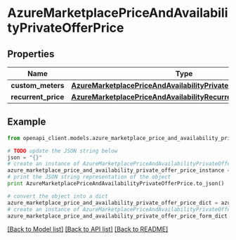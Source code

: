 # AzureMarketplacePriceAndAvailabilityPrivateOfferPrice


## Properties
Name | Type | Description | Notes
------------ | ------------- | ------------- | -------------
**custom_meters** | [**AzureMarketplacePriceAndAvailabilityPrivateOfferCustomMeters**](AzureMarketplacePriceAndAvailabilityPrivateOfferCustomMeters.md) |  | [optional] 
**recurrent_price** | [**AzureMarketplacePriceAndAvailabilityRecurrentPrice**](AzureMarketplacePriceAndAvailabilityRecurrentPrice.md) |  | [optional] 

## Example

```python
from openapi_client.models.azure_marketplace_price_and_availability_private_offer_price import AzureMarketplacePriceAndAvailabilityPrivateOfferPrice

# TODO update the JSON string below
json = "{}"
# create an instance of AzureMarketplacePriceAndAvailabilityPrivateOfferPrice from a JSON string
azure_marketplace_price_and_availability_private_offer_price_instance = AzureMarketplacePriceAndAvailabilityPrivateOfferPrice.from_json(json)
# print the JSON string representation of the object
print AzureMarketplacePriceAndAvailabilityPrivateOfferPrice.to_json()

# convert the object into a dict
azure_marketplace_price_and_availability_private_offer_price_dict = azure_marketplace_price_and_availability_private_offer_price_instance.to_dict()
# create an instance of AzureMarketplacePriceAndAvailabilityPrivateOfferPrice from a dict
azure_marketplace_price_and_availability_private_offer_price_form_dict = azure_marketplace_price_and_availability_private_offer_price.from_dict(azure_marketplace_price_and_availability_private_offer_price_dict)
```
[[Back to Model list]](../README.md#documentation-for-models) [[Back to API list]](../README.md#documentation-for-api-endpoints) [[Back to README]](../README.md)


